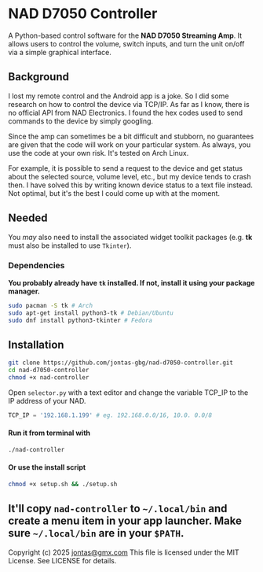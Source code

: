 # NAD D7050 Controller
A Python-based control software for the **NAD D7050 Streaming Amp**. It allows users to control the volume, switch inputs, and turn the unit on/off via a simple graphical interface.

## Background
I lost my remote control and the Android app is a joke. So I did some research on how to control the device via TCP/IP. As far as I know, there is no official API from NAD Electronics. I found the hex codes used to send commands to the device by simply googling. 

Since the amp can sometimes be a bit difficult and stubborn, no guarantees are given that the code will work on your particular system. As always, you use the code at your own risk. It's tested on Arch Linux.

For example, it is possible to send a request to the device and get status about the selected source, volume level, etc., but my device tends to crash then. I have solved this by writing known device status to a text file instead. Not optimal, but it's the best I could come up with at the moment.

## Needed
You _may_ also need to install the associated widget toolkit packages (e.g. **tk** must also be installed to use `Tkinter`).

### Dependencies
**You probably already have `tk` installed. If not, install it using your package manager.**
```sh
sudo pacman -S tk # Arch
sudo apt-get install python3-tk # Debian/Ubuntu
sudo dnf install python3-tkinter # Fedora
```

## Installation
```sh
git clone https://github.com/jontas-gbg/nad-d7050-controller.git
cd nad-d7050-controller
chmod +x nad-controller
```
Open `selector.py` with a text editor and change the variable TCP_IP to the IP address of your NAD.
```py
TCP_IP = '192.168.1.199' # eg. 192.168.0.0/16, 10.0. 0.0/8
```
#### Run it from terminal with
```sh
./nad-controller
```
#### Or use the install script
```sh
chmod +x setup.sh && ./setup.sh
```
It'll copy `nad-controller` to `~/.local/bin` and create a menu item in your app launcher.
Make sure `~/.local/bin` are in your `$PATH`.
---
Copyright (c) 2025 jontas@gmx.com
This file is licensed under the MIT License. See LICENSE for details.

